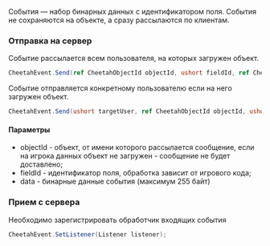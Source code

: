 События — набор бинарных данных с идентификатором поля. События не сохраняются на объекте, а сразу рассылаются по
клиентам.

### Отправка на сервер

Событие рассылается всем пользователя, на которых загружен объект.

```csharp
CheetahEvent.Send(ref CheetahObjectId objectId, ushort fieldId, ref CheetahBuffer data);
```

Событие отправляется конкретному пользователю если на него загружен объект.

```csharp
CheetahEvent.Send(ushort targetUser, ref CheetahObjectId objectId, ushort fieldId, ref CheetahBuffer data);
```

#### Параметры

- objectId - объект, от имени которого рассылается сообщение, если на игрока данных объект не загружен - сообщение не
  будет доставлено;
- fieldId - идентификатор поля, обработка зависит от игрового кода;
- data - бинарные данные события (максимум 255 байт)

### Прием с сервера

Необходимо зарегистрировать обработчик входящих события

```csharp
CheetahEvent.SetListener(Listener listener);
```


